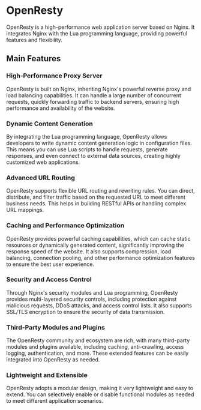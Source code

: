 # OpenResty

OpenResty is a high-performance web application server based on Nginx. It integrates Nginx with the Lua programming language, providing powerful features and flexibility.

## Main Features

### High-Performance Proxy Server

OpenResty is built on Nginx, inheriting Nginx's powerful reverse proxy and load balancing capabilities. It can handle a large number of concurrent requests, quickly forwarding traffic to backend servers, ensuring high performance and availability of the website.

### Dynamic Content Generation

By integrating the Lua programming language, OpenResty allows developers to write dynamic content generation logic in configuration files. This means you can use Lua scripts to handle requests, generate responses, and even connect to external data sources, creating highly customized web applications.

### Advanced URL Routing

OpenResty supports flexible URL routing and rewriting rules. You can direct, distribute, and filter traffic based on the requested URL to meet different business needs. This helps in building RESTful APIs or handling complex URL mappings.

### Caching and Performance Optimization

OpenResty provides powerful caching capabilities, which can cache static resources or dynamically generated content, significantly improving the response speed of the website. It also supports compression, load balancing, connection pooling, and other performance optimization features to ensure the best user experience.

### Security and Access Control

Through Nginx's security modules and Lua programming, OpenResty provides multi-layered security controls, including protection against malicious requests, DDoS attacks, and access control lists. It also supports SSL/TLS encryption to ensure the security of data transmission.

### Third-Party Modules and Plugins

The OpenResty community and ecosystem are rich, with many third-party modules and plugins available, including caching, anti-crawling, access logging, authentication, and more. These extended features can be easily integrated into OpenResty as needed.

### Lightweight and Extensible

OpenResty adopts a modular design, making it very lightweight and easy to extend. You can selectively enable or disable functional modules as needed to meet different application scenarios.
